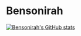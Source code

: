 # Bensonirah
[![Bensonirah's GitHub stats](https://github-readme-stats.vercel.app/api?username=bensonirah)](https://github.com/anuraghazra/github-readme-stats)
